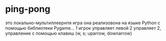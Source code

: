 # ping-pong
это локально-мультиплеернпя игра 
она реализовона на языке Python с помощью библиотеки Pygame...
1 игрок управляет левой 2 управляет 2, управление с помощью клавиш (w, s; uparrow, downarrow)
